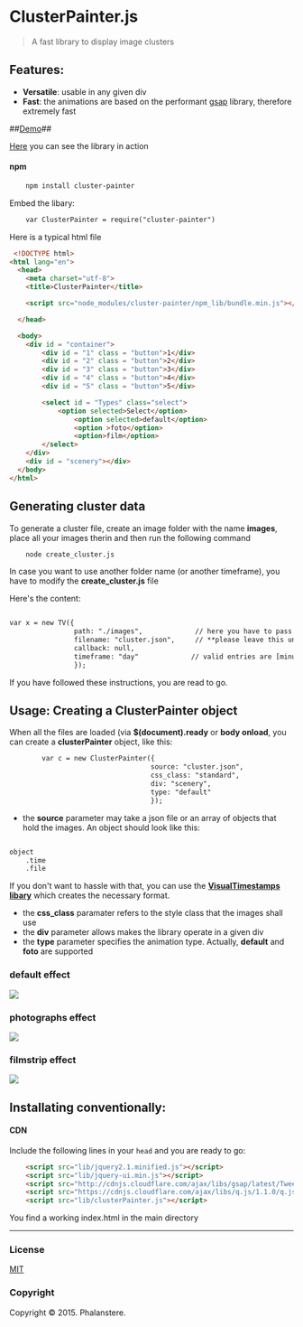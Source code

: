 # ClusterPainter.js

> A fast library to display image clusters 


## Features:

- **Versatile**: usable in any given div 
- **Fast**: the animations are based on the performant [gsap](http://greensock.com/gsap) library, therefore extremely fast

##<a href="http://burckhardt.ludicmedia.de/ClusterPainter">Demo</a>##

<a href="http://burckhardt.ludicmedia.de/ClusterPainter">Here</a> you can see the library in action


#### npm

```html
	npm install cluster-painter
```


Embed the libary: 

```html
	var ClusterPainter = require("cluster-painter")
```

Here is a typical html file

```html
 <!DOCTYPE html>
<html lang="en">
  <head>
    <meta charset="utf-8">
    <title>ClusterPainter</title>

    <script src="node_modules/cluster-painter/npm_lib/bundle.min.js"></script>

  </head>

  <body>
    <div id = "container">
        <div id = "1" class = "button">1</div>
        <div id = "2" class = "button">2</div>
        <div id = "3" class = "button">3</div>
        <div id = "4" class = "button">4</div>
        <div id = "5" class = "button">5</div>          

        <select id = "Types" class="select">
            <option selected>Select</option>
                <option selected>default</option>
                <option >foto</option>
                <option>film</option>
        </select>               
    </div>
    <div id = "scenery"></div>
  </body>
</html>
```

## Generating cluster data

To generate a cluster file, create an image folder with the name **images**, place all your images therin and then run the following command

```html
	node create_cluster.js
```
In case you want to use another folder name (or another timeframe), you have to modify the **create_cluster.js** file

Here's the content:

```html

var x = new TV({
                path: "./images",             // here you have to pass the folder
                filename: "cluster.json",     // **please leave this unchanged!**
                callback: null,
                timeframe: "day"             // valid entries are [minute][hour][day][week][month][year]
                });

```

If you have followed these instructions, you are read to go.

 
## Usage: Creating a ClusterPainter object
	

When all the files are loaded (via **$(document).ready** or **body onload**, you can create a **clusterPainter** object, like this:
  
```html
		var c = new ClusterPainter({
								   source: "cluster.json",	
								   css_class: "standard",
								   div: "scenery",
								   type: "default"
								   });
```

- the **source** parameter may take a json file or an array of objects that hold the images. An object should look like this: 

```html

object
	.time
	.file

```

If you don't want to hassle with that, you can use the <a href="https://github.com/Phalanstere/TimestampedVisuals">**VisualTimestamps libary**</a> which creates the necessary format.


- the **css_class** paramater refers to the style class that the images shall use
- the **div** parameter allows makes the library operate in a given div
- the **type** parameter specifies the animation type. Actually, **default** and **foto** are supported  


### default effect
<img src="http://burckhardt.ludicmedia.de/ClusterPainter/Screenshot.png">


### photographs effect
<img src="http://burckhardt.ludicmedia.de/ClusterPainter/Screenshot2.png">



### filmstrip effect
<img src="http://burckhardt.ludicmedia.de/ClusterPainter/Screenshot3.png">




## Installating conventionally:

#### CDN

Include the following lines in your `head` and you are ready to go:
```html
 	<script src="lib/jquery2.1.minified.js"></script>
 	<script src="lib/jquery-ui.min.js"></script>
 	<script src="http://cdnjs.cloudflare.com/ajax/libs/gsap/latest/TweenMax.min.js"></script>
 	<script src="https://cdnjs.cloudflare.com/ajax/libs/q.js/1.1.0/q.js"></script>
    <script src="lib/clusterPainter.js"></script>
```
You find a working index.html in the main directory








---
### License

[MIT](http://opensource.org/licenses/MIT)



### Copyright

Copyright &copy; 2015. Phalanstere.


